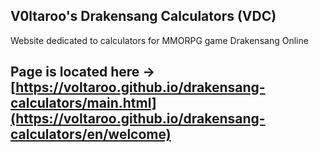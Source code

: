 

## V0ltaroo's Drakensang Calculators (VDC)
Website dedicated to calculators for MMORPG game Drakensang Online

## Page is located here -> [https://voltaroo.github.io/drakensang-calculators/main.html](https://voltaroo.github.io/drakensang-calculators/en/welcome)
